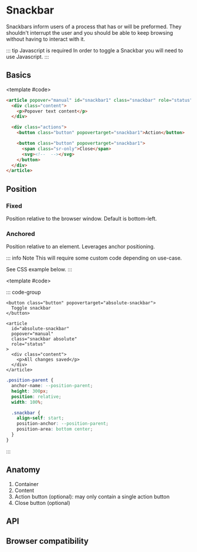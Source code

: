<script setup>
	import { watch, ref } from "vue"
		import { useTimeoutFn } from '@vueuse/core'

	import Example from "../../.vitepress/theme/app/components/Example.vue"
	import Baseline from "../../.vitepress/theme/app/components/Baseline.vue"

const snackbar2 = ref()
const showSnackbar2 = ref(false)

watch(showSnackbar2, () => useTimeoutFn(() => {
	showSnackbar2.value = false
	snackbar2.value?.hidePopover()
}, 5000))


// Position
const positionSnackbar = ref()
const showPositionSnackbar = ref(false)
const positionClass = ref("")

const { start, stop } = useTimeoutFn(() => {
  showPositionSnackbar.value = false
  positionSnackbar.value?.hidePopover()
}, 2000)

function positionClick(direction) {
  if (showPositionSnackbar.value) {
    showPositionSnackbar.value = false
    positionSnackbar.value?.hidePopover()
  }

  stop()

  positionClass.value = direction
  showPositionSnackbar.value = true

  start()
}

// Watch for when the snackbar is hidden
watch(showPositionSnackbar, (newValue) => {
  if (!newValue) {
    stop()
    positionSnackbar.value?.hidePopover()
  }
})

</script>

<style>
  .anatomy {
    outline: var(--_anatomy-border-gray);
    outline-offset: 2px;

    .content, button {
			outline: var(--_anatomy-border-red);
    }

  }
</style>

# Snackbar

Snackbars inform users of a process that has or will be preformed. They shouldn't interrupt the user and you should be able to keep browsing without having to interact with it.

::: tip Javascript is required
In order to toggle a Snackbar you will need to use Javascript.
:::

## Basics

<Example>
<template #example>
<div class="row">
<button class="button" popovertarget="snackbar1">Show snackbar 1</button>
<button class="button" popovertarget="snackbar2" @click="showSnackbar2 = true;">Show snackbar 2</button>
</div>

<article popover="manual" id="snackbar1" class="snackbar" role="status">
	<div class="content">
    <p>Popover text content</p>
	</div>
	<div class="actions">
		<button class="button" popovertarget="snackbar1">Action</button>
		<button class="button" popovertarget="snackbar1">
			<span class="sr-only">Close</span>
			<svg xmlns="http://www.w3.org/2000/svg" width="32" height="32" viewBox="0 0 32 32"><path fill="currentColor" d="M26.113 4.116a1.25 1.25 0 0 1 1.768 1.768L17.766 15.999l10.115 10.114a1.25 1.25 0 1 1-1.768 1.768L16 17.766L5.884 27.881a1.25 1.25 0 1 1-1.768-1.768L14.231 16L4.116 5.884a1.25 1.25 0 1 1 1.768-1.768l10.115 10.115z"/></svg>
		</button>
	</div>
</article>

<article id="snackbar2" popover="manual" ref="snackbar2"  class="snackbar" role="status">
	<div class="content">
		<p>All changes saved</p>
	</div>
</article>
</template>

<template #code>

```html
<article popover="manual" id="snackbar1" class="snackbar" role="status">
  <div class="content">
    <p>Popover text content</p>
  </div>

  <div class="actions">
    <button class="button" popovertarget="snackbar1">Action</button>

    <button class="button" popovertarget="snackbar1">
      <span class="sr-only">Close</span>
      <svg><!--  --></svg>
    </button>
  </div>
</article>
```

</template>
</Example>

## Position

### Fixed

Position relative to the browser window. Default is bottom-left.

<Example direction="stack">
<template #example>
	<div class="row">
		<button popovertarget="position-snackbar" @click="positionClick('top-left')" class="button small">Top-left</button>
		<button popovertarget="position-snackbar" @click="positionClick('top-center')" class="button small">Top-center</button>
		<button popovertarget="position-snackbar" @click="positionClick('top-right')" class="button small">Top-right</button>
	</div>
	<div class="row">
		<button popovertarget="position-snackbar" @click="positionClick('bottom-left')" class="button small">Bottom-left</button>
		<button popovertarget="position-snackbar" @click="positionClick('bottom-center')" class="button small">Bottom-center</button>
		<button popovertarget="position-snackbar" @click="positionClick('bottom-right')" class="button small">Bottom-right</button>
	</div>

<article id="position-snackbar" popover="manual" ref="positionSnackbar"  class="snackbar" :class="positionClass" role="status">
<div class="content">
	<p>All changes saved</p>
</div>
</article>
</template>

</Example>

<style>
	.position-parent {
		anchor-name: --position-parent;
		height: 300px;
		position: relative;
		width: 100%;

		.snackbar {
			align-self: start;
			position-anchor: --position-parent;
			position-area: bottom center;
		}
	}
</style>

### Anchored

Position relative to an element. Leverages anchor positioning.

::: info Note
This will require some custom code depending on use-case.

See CSS example below.
:::

<Example direction="row">
<template #example>

<div class="position-parent">
<button class="button" popovertarget="absolute-snackbar">Toggle snackbar</button>
	<article id="absolute-snackbar" popover="manual" class="snackbar absolute" role="status">
<div class="content">
	<p>All changes saved</p>
</div>
</article>
</div>

</template>

<template #code>

::: code-group

```html{8} [html]
<button class="button" popovertarget="absolute-snackbar">
  Toggle snackbar
</button>

<article
  id="absolute-snackbar"
  popover="manual"
  class="snackbar absolute"
  role="status"
>
  <div class="content">
    <p>All changes saved</p>
  </div>
</article>
```

```css [css]
.position-parent {
  anchor-name: --position-parent;
  height: 300px;
  position: relative;
  width: 100%;

  .snackbar {
    align-self: start;
    position-anchor: --position-parent;
    position-area: bottom center;
  }
}
```

:::

</template>
</Example>

## Anatomy

1. Container
2. Content
3. Action button (optional): may only contain a single action button
4. Close button (optional)

<Example>
<template #example>
<div class="snackbar anatomy" style="opacity: 1; position: relative; margin: 0; width: 100%; inset: revert; z-index: 1;">
	<div class="content">
		<p>Content</p>
	</div>
	<div class="actions">
		<button class="button">Action</button>
		<button class="button">
			<span class="sr-only">Action</span>
			<svg xmlns="http://www.w3.org/2000/svg" width="32" height="32" viewBox="0 0 32 32"><path fill="currentColor" d="M26.113 4.116a1.25 1.25 0 0 1 1.768 1.768L17.766 15.999l10.115 10.114a1.25 1.25 0 1 1-1.768 1.768L16 17.766L5.884 27.881a1.25 1.25 0 1 1-1.768-1.768L14.231 16L4.116 5.884a1.25 1.25 0 1 1 1.768-1.768l10.115 10.115z"/></svg>
		</button>
	</div>
</div>
</template>
</Example>

## API

## Browser compatibility

<Baseline :ids="['anchor-positioning','popover','starting-style', 'overlay', 'transition-behavior', 'light-dark', 'color-mix', 'has']" />
